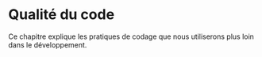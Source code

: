 # Qualité du code

Ce chapitre explique les pratiques de codage que nous utiliserons plus loin dans le développement.
